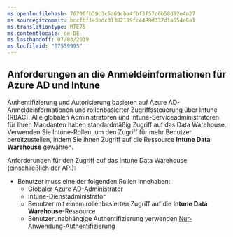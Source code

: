 ```yaml
---
ms.openlocfilehash: 76706fb39c3c5a69cba4fbf3f57c0b58d92e4a27
ms.sourcegitcommit: bccfbf1e3bdc31382189fc4489d337d1a554e6a1
ms.translationtype: MTE75
ms.contentlocale: de-DE
ms.lasthandoff: 07/03/2019
ms.locfileid: "67559995"
---
```

<!-- This include is part of the Intune Data Warehouse documentation. -->

## <a name="azure-ad-and-intune-credential-requirements"></a>Anforderungen an die Anmeldeinformationen für Azure AD und Intune

Authentifizierung und Autorisierung basieren auf Azure AD-Anmeldeinformationen und rollenbasierter Zugriffssteuerung über Intune (RBAC). Alle globalen Administratoren und Intune-Serviceadministratoren für Ihren Mandanten haben standardmäßig Zugriff auf das Data Warehouse. Verwenden Sie Intune-Rollen, um den Zugriff für mehr Benutzer bereitzustellen, indem Sie ihnen Zugriff auf die Ressource **Intune Data Warehouse** gewähren.

Anforderungen für den Zugriff auf das Intune Data Warehouse (einschließlich der API):

  - Benutzer muss eine der folgenden Rollen innehaben:
      - Globaler Azure AD-Administrator
      - Intune-Dienstadministrator
      - Benutzer mit einem rollenbasierten Zugriff auf die **Intune Data Warehouse**-Ressource
      - Benutzerunabhängige Authentifizierung verwenden [Nur-Anwendung-Authentifizierung](../data-warehouse-app-only-auth.md) 
